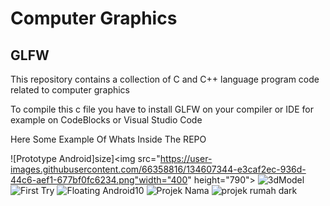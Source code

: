 # Computer Graphics
## GLFW
This repository contains a collection of C and C++ language program code related to computer graphics


To compile this c file you have to install GLFW on your compiler or IDE for example on CodeBlocks or Visual Studio Code

Here Some Example Of Whats Inside The REPO

![Prototype Android]size]<img src="https://user-images.githubusercontent.com/66358816/134607344-e3caf2ec-936d-44c6-aef1-677bf0fc6234.png"width="400" height="790">
![3dModel](https://user-images.githubusercontent.com/66358816/134607348-843d4eb4-57e5-4fed-a8de-087edb7cea89.png)
![First Try](https://user-images.githubusercontent.com/66358816/134607351-e420a66a-4407-451a-be39-5b1461481aa9.png)
![Floating Android10](https://user-images.githubusercontent.com/66358816/134607352-a1435c19-5d6b-4f3e-946c-2921bad9d1dc.png)
![Projek Nama](https://user-images.githubusercontent.com/66358816/134607353-bd6bd159-054f-4a42-a8cd-5da584020b85.png)
![projek rumah dark](https://user-images.githubusercontent.com/66358816/134607355-88ecf3c1-c7cc-4003-a4ba-24f2dd91a62e.png)
